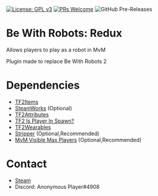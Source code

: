 [![License: GPL v3](https://img.shields.io/badge/License-GPL%20v3-blue.svg)](https://www.gnu.org/licenses/gpl-3.0)
[![PRs Welcome](https://img.shields.io/badge/PRs-welcome-brightgreen.svg?style=flat-square)](http://makeapullrequest.com)
![GitHub Pre-Releases](https://img.shields.io/github/downloads-pre/caxanga334/tf-bewithrobots-redux/latest/total?label=Pre%20Release%20Downloads&style=flat-square)

# Be With Robots: Redux
Allows players to play as a robot in MvM

Plugin made to replace Be With Robots 2

# Dependencies
* [TF2Items](https://forums.alliedmods.net/showthread.php?p=1050170)
* [SteamWorks](https://forums.alliedmods.net/showthread.php?t=229556) (Optional)
* [TF2Attributes](https://github.com/FlaminSarge/tf2attributes/releases)
* [TF2 Is Player In Spawn?](https://forums.alliedmods.net/showthread.php?p=2196313)
* [TF2Wearables](https://github.com/nosoop/sourcemod-tf2wearables)
* [Stripper](http://www.bailopan.net/stripper/snapshots/1.2/) (Optional,Recommended)
* [MvM Visible Max Players](https://forums.alliedmods.net/showpost.php?p=1819270) (Optional,Recommended)

# Contact
* [Steam](http://steamcommunity.com/profiles/76561198053992136)
* Discord: Anonymous Player#4908
